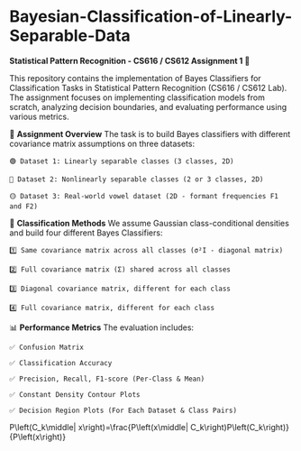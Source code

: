 # Bayesian-Classification-of-Linearly-Separable-Data
**Statistical Pattern Recognition - CS616 / CS612 Assignment 1 🔬**

  This repository contains the implementation of Bayes Classifiers for Classification Tasks in Statistical Pattern Recognition (CS616 / CS612 Lab). The assignment focuses on implementing classification models from scratch, analyzing decision boundaries, and evaluating performance using various metrics.

🚀 **Assignment Overview**
The task is to build Bayes classifiers with different covariance matrix assumptions on three datasets:

    🟢 Dataset 1: Linearly separable classes (3 classes, 2D)
    
    🔵 Dataset 2: Nonlinearly separable classes (2 or 3 classes, 2D)
    
    🟡 Dataset 3: Real-world vowel dataset (2D - formant frequencies F1 and F2)

📌 **Classification Methods**
We assume Gaussian class-conditional densities and build four different Bayes Classifiers:

    1️⃣ Same covariance matrix across all classes (σ²I - diagonal matrix)
    
    2️⃣ Full covariance matrix (Σ) shared across all classes
    
    3️⃣ Diagonal covariance matrix, different for each class
    
    4️⃣ Full covariance matrix, different for each class

📊 **Performance Metrics**
The evaluation includes:

    ✅ Confusion Matrix
    
    ✅ Classification Accuracy
    
    ✅ Precision, Recall, F1-score (Per-Class & Mean)
    
    ✅ Constant Density Contour Plots
    
    ✅ Decision Region Plots (For Each Dataset & Class Pairs)


P\left(C_k\middle| x\right)=\frac{P\left(x\middle| C_k\right)P\left(C_k\right)}{P\left(x\right)}
